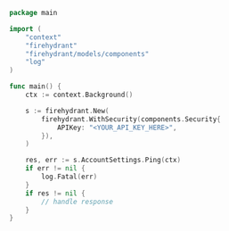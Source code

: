 <!-- Start SDK Example Usage [usage] -->
```go
package main

import (
	"context"
	"firehydrant"
	"firehydrant/models/components"
	"log"
)

func main() {
	ctx := context.Background()

	s := firehydrant.New(
		firehydrant.WithSecurity(components.Security{
			APIKey: "<YOUR_API_KEY_HERE>",
		}),
	)

	res, err := s.AccountSettings.Ping(ctx)
	if err != nil {
		log.Fatal(err)
	}
	if res != nil {
		// handle response
	}
}

```
<!-- End SDK Example Usage [usage] -->
